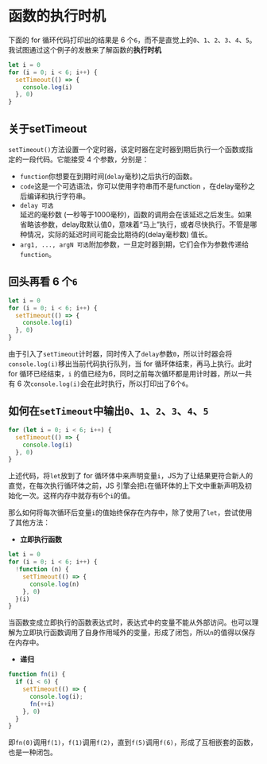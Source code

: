 # 函数的执行时机

下面的 for 循环代码打印出的结果是 6 个`6`，而不是直觉上的`0`、`1`、`2`、`3`、`4`、`5`。我试图通过这个例子的发散来了解函数的**执行时机**

```js
let i = 0
for (i = 0; i < 6; i++) {
  setTimeout(() => {
    console.log(i)
  }, 0)
}
```

## 关于setTimeout

`setTimeout()`方法设置一个定时器，该定时器在定时器到期后执行一个函数或指定的一段代码。它能接受 4 个参数，分别是：

- `function`你想要在到期时间(`delay`毫秒)之后执行的函数。
- `code`这是一个可选语法，你可以使用字符串而不是function ，在delay毫秒之后编译和执行字符串。
- `delay 可选`  
  延迟的毫秒数 (一秒等于1000毫秒)，函数的调用会在该延迟之后发生。如果省略该参数，delay取默认值0，意味着“马上”执行，或者尽快执行。不管是哪种情况，实际的延迟时间可能会比期待的(delay毫秒数) 值长。
- `arg1, ..., argN 可选`附加参数，一旦定时器到期，它们会作为参数传递给`function`。

## 回头再看 6 个`6`

```js
let i = 0
for (i = 0; i < 6; i++) {
  setTimeout(() => {
    console.log(i)
  }, 0)
}
```

由于引入了`setTimeout`计时器，同时传入了`delay`参数`0`，所以计时器会将`console.log(i)`移出当前代码执行队列，当 for 循环体结束，再马上执行。此时 for 循环已经结束，`i`
的值已经为6，同时之前每次循环都是用计时器，所以一共有 6 次`console.log(i)`会在此时执行，所以打印出了6个`6`。

## 如何在`setTimeout`中输出`0`、`1`、`2`、`3`、`4`、`5`

```js
for (let i = 0; i < 6; i++) {
  setTimeout(() => {
    console.log(i)
  }, 0)
}
```

上述代码，将`let`放到了 for 循环体中来声明变量`i`，JS为了让结果更符合新人的直觉，在每次执行循环体之前，JS 引擎会把`i`在循环体的上下文中重新声明及初始化一次。这样内存中就存有6个`i`的值。

那么如何将每次循环后变量`i`的值始终保存在内存中，除了使用了`let`，尝试使用了其他方法：

- **立即执行函数**

```js
let i = 0
for (i = 0; i < 6; i++) {
  !function (n) {
    setTimeout(() => {
      console.log(n)
    }, 0)
  }(i)
}
```

当函数变成立即执行的函数表达式时，表达式中的变量不能从外部访问。也可以理解为立即执行函数调用了自身作用域外的变量，形成了闭包，所以`n`的值得以保存在内存中。

- **递归**

```js
function fn(i) {
  if (i < 6) {
    setTimeout(() => {
      console.log(i);
      fn(++i)
    }, 0)
  }
}
```

即`fn(0)`调用`f(1)`，`f(1)`调用`f(2)`，直到`f(5)`调用`f(6)`，形成了互相嵌套的函数，也是一种闭包。